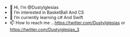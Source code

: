 - 👋 Hi, I’m @DustyIglesias
- 👀 I’m interested in BasketBall And CS
- 🌱 I’m currently learning c# And Swift
- 📫 How to reach me ...https://twitter.com/DustyIglesias or https://twitter.com/Dustyiglesias_3

<!---
CS student who sees future in computer science
--->
